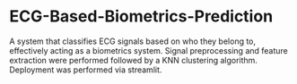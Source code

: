 # ECG-Based-Biometrics-Prediction
A system that classifies ECG signals based on who they belong to, effectively acting as a biometrics system. Signal preprocessing and feature extraction were performed followed by a KNN clustering algorithm. Deployment was performed via streamlit.
